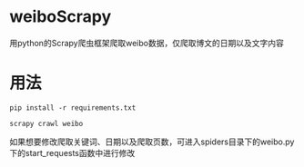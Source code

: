 # weiboScrapy
用python的Scrapy爬虫框架爬取weibo数据，仅爬取博文的日期以及文字内容
# 用法
```pip install -r requirements.txt```


```scrapy crawl weibo```


如果想要修改爬取关键词、日期以及爬取页数，可进入spiders目录下的weibo.py下的start_requests函数中进行修改
